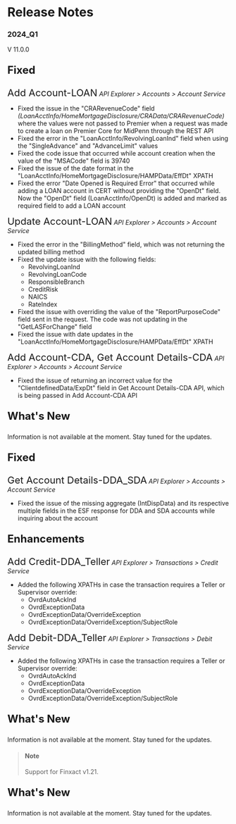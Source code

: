 # Release Notes 
### 2024_Q1
V 11.0.0
<!-- 
type: tab 
titles: Premier, Precision, Signature, Cleartouch, DNA, Finxact
-->


<p style="font-size: 24px; font-weight: bold;">Fixed </p>

<span style="font-size: 22px; ">Add Account-LOAN</span> *API Explorer > Accounts > Account Service*


- Fixed the issue in the "CRARevenueCode" field *(LoanAcctInfo/HomeMortgageDisclosure/CRAData/CRARevenueCode)* where the values were not passed to Premier when a request was made to create a loan on Premier Core for MidPenn through the REST API<br>
- Fixed the error in the "LoanAcctInfo/RevolvingLoanInd" field when using the "SingleAdvance" and "AdvanceLimit" values<br>
- Fixed the code issue that occurred while account creation when the value of the "MSACode" field is 39740<br>
- Fixed the issue of the date format in the "LoanAcctInfo/HomeMortgageDisclosure/HAMPData/EffDt" XPATH
- Fixed the error "Date Opened is Required Error" that occurred while adding a LOAN account in CERT without providing the "OpenDt" field. Now the "OpenDt" field (LoanAcctInfo/OpenDt) is added and marked as required field to add a LOAN account


<span style="font-size: 22px; ">Update Account-LOAN</span> *API Explorer > Accounts > Account Service*


- Fixed the error in the "BillingMethod" field, which was not returning the updated billing method
- Fixed the update issue with the following fields:
	- RevolvingLoanInd
	- RevolvingLoanCode
	- ResponsibleBranch
	- CreditRisk 
	- NAICS
	- RateIndex
- Fixed the issue with overriding the value of the "ReportPurposeCode" field sent in the request. The code was not updating in the "GetLASForChange" field
- Fixed the issue with date updates in the "LoanAcctInfo/HomeMortgageDisclosure/HAMPData/EffDt" XPATH


<span style="font-size: 22px; ">Add Account-CDA, Get Account Details-CDA</span> *API Explorer > Accounts > Account Service*


- Fixed the issue of returning an incorrect value for the "ClientdefinedData/ExpDt" field in Get Account Details-CDA API, which is being passed in Add Account-CDA API

<!-- type: tab -->
<p style="font-size: 24px; font-weight: bold;">What's New </p>
Information is not available at the moment. Stay tuned for the updates.

<!-- type: tab -->
<p style="font-size: 24px; font-weight: bold;">Fixed </p>

<span style="font-size: 22px; ">Get Account Details-DDA_SDA</span> *API Explorer > Accounts > Account Service*


- Fixed the issue of the missing aggregate (IntDispData) and its respective multiple fields in the ESF response for DDA and SDA accounts while inquiring about the account


<!-- type: tab -->
<p style="font-size: 24px; font-weight: bold;">Enhancements </p>

<span style="font-size: 22px; ">Add Credit-DDA_Teller</span> *API Explorer > Transactions > Credit Service*


- Added the following XPATHs in case the transaction requires a Teller or Supervisor override:
	- OvrdAutoAckInd
	- OvrdExceptionData
	- OvrdExceptionData/OverrideException
	- OvrdExceptionData/OverrideException/SubjectRole


<span style="font-size: 22px; ">Add Debit-DDA_Teller</span> *API Explorer > Transactions > Debit Service*


- Added the following XPATHs in case the transaction requires a Teller or Supervisor override:
	- OvrdAutoAckInd
	- OvrdExceptionData
	- OvrdExceptionData/OverrideException
	- OvrdExceptionData/OverrideException/SubjectRole


<!-- type: tab -->
<p style="font-size: 24px; font-weight: bold;">What's New </p>
Information is not available at the moment. Stay tuned for the updates.

<!-- type: tab -->
> #### Note
> Support for Finxact v1.21.
> 
<p style="font-size: 24px; font-weight: bold;">What's New </p>
Information is not available at the moment. Stay tuned for the updates.

<!-- type: tab-end -->
